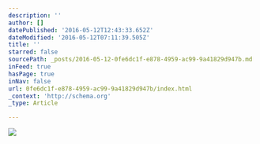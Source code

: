 ```yaml
---
description: ''
author: []
datePublished: '2016-05-12T12:43:33.652Z'
dateModified: '2016-05-12T07:11:39.505Z'
title: ''
starred: false
sourcePath: _posts/2016-05-12-0fe6dc1f-e878-4959-ac99-9a41829d947b.md
inFeed: true
hasPage: true
inNav: false
url: 0fe6dc1f-e878-4959-ac99-9a41829d947b/index.html
_context: 'http://schema.org'
_type: Article

---
```

![](https://the-grid-user-content.s3-us-west-2.amazonaws.com/c92de8f1-aa24-43b6-bb9e-71ef1d46f55c.jpg)